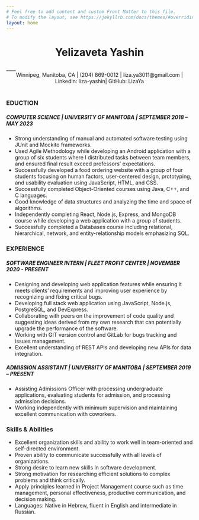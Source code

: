 ```yaml
---
# Feel free to add content and custom Front Matter to this file.
# To modify the layout, see https://jekyllrb.com/docs/themes/#overriding-theme-defaults
layout: home
---
```

<div style="text-align: center;"><h1>Yelizaveta Yashin</h1></div>
____
<div style="text-align: center;">
Winnipeg, Manitoba, CA | (204) 869-0012 | liza.ya3011@gmail.com | LinkedIn: liza-yashin| GitHub: LizaYa 
</div>
<br>

### EDUCTION
##### COMPUTER SCIENCE | UNIVERSITY OF MANITOBA | SEPTEMBER 2018 – MAY 2023
- Strong understanding of manual and automated software testing using JUnit and Mockito frameworks.  
- Used Agile Methodology while developing an Android application with a group of six students where I distributed tasks between team members, and ensured final result exceed professors’ expectations.
- Successfully developed a food ordering website with a group of four students focusing on human factors, user-centered design, prototyping, and usability evaluation using JavaScript, HTML, and CSS.
- Successfully completed Object-Oriented courses using Java, C++, and C languages. 
- Good knowledge of data structures and analyzing the time and space of algorithms. 
- Independently completing React, Node.js, Express, and MongoDB course while developing a web application with a group of students.
- Successfully completed a Databases course including relational, hierarchical, network, and entity-relationship models emphasizing SQL. 

### EXPERIENCE
##### SOFTWARE ENGINEER INTERN | FLEET PROFIT CENTER | NOVEMBER 2020 - PRESENT
- Designing and developing web application features while ensuring it meets clients’ requirements and improving user experience by recognizing and fixing critical bugs.
- Developing full stack web application using JavaScript, Node.js, PostgreSQL, and DevExpress.
- Collaborating with peers on the improvement of code quality and suggesting ideas derived from my own research that can potentially upgrade the performance of the software. 
- Working with GIT version control and GitLab for bugs tracking and issues management.
- Excellent understanding of REST APIs and developing new APIs for data integration.

##### ADMISSION ASSISTANT | UNIVERSITY OF MANITOBA | SEPTEMBER 2019 – PRESENT
- Assisting Admissions Officer with processing undergraduate applications, evaluating students for admission, and processing admission decisions.
- Working independently with minimum supervision and maintaining excellent communication with coworkers.

### Skills & Abilities
- Excellent organization skills and ability to work well in team-oriented and self-directed environment. 
- Proven ability to communicate successfully with all levels of organizations. 
- Strong desire to learn new skills in software development.
- Strong motivation for researching efficient solutions to complex problems and think critically. 
- Apply principles learned in Project Management course such as time management, personal effectiveness, productive communication, and decision making.
- Languages: Native in Hebrew, fluent in English and intermediate in Russian.





